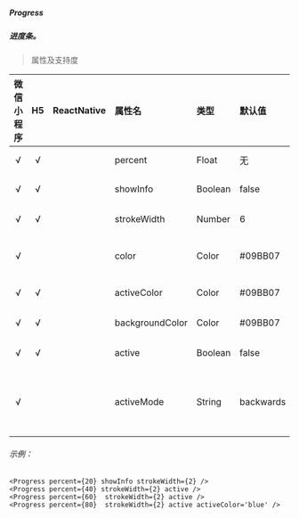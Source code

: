 ##### Progress
##### 进度条。

> 属性及支持度

| 微信小程序 | H5 | ReactNative| 属性名 | 类型 | 默认值 | 说明 |
| :-: | :-: | :-: | :- | :- | :- | :- |
| √ | √ | |percent | Float   | 无 | 百分比 0~100 |
| √ | √ | | showInfo | Boolean | false | 在进度条右侧显示百分比 |
| √ | √ | | strokeWidth | Number  | 6 | 进度条线的宽度，单位 px |
| √ |  | | color | Color   | #09BB07 | 进度条颜色 （请使用 activeColor）|
| √ | √ | | activeColor | Color   | #09BB07 | 已选择的进度条的颜色 |
| √ | √ | |backgroundColor | Color   | #09BB07 | 未选择的进度条的颜色 |
| √ | √ | | active | Boolean | false     | 进度条从左往右的动画 |
| √ |  | |activeMode | String  | backwards | backwards: 动画从头播；forwards：动画从上次结束点接着播 |

###### 示例：
```
<Progress percent={20} showInfo strokeWidth={2} />
<Progress percent={40} strokeWidth={2} active />
<Progress percent={60}  strokeWidth={2} active />
<Progress percent={80}  strokeWidth={2} active activeColor='blue' />
```